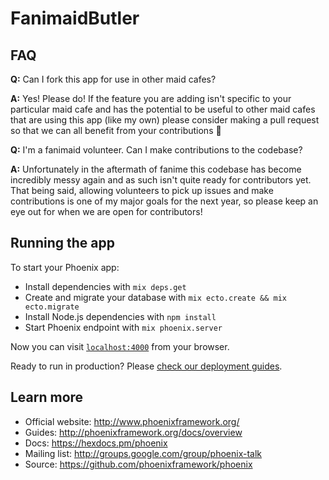 # FanimaidButler

## FAQ

**Q:** Can I fork this app for use in other maid cafes?

**A:** Yes! Please do! If the feature you are adding isn't specific to your particular maid cafe and has the potential to be useful to other maid cafes that are using this app (like my own) please consider making a pull request so that we can all benefit from your contributions 🌸


**Q:** I'm a fanimaid volunteer. Can I make contributions to the codebase?

**A:** Unfortunately in the aftermath of fanime this codebase has become incredibly messy again and as such isn't quite ready for contributors yet. That being said, allowing volunteers to pick up issues and make contributions is one of my major goals for the next year, so please keep an eye out for when we are open for contributors!

## Running the app

To start your Phoenix app:

  * Install dependencies with `mix deps.get`
  * Create and migrate your database with `mix ecto.create && mix ecto.migrate`
  * Install Node.js dependencies with `npm install`
  * Start Phoenix endpoint with `mix phoenix.server`

Now you can visit [`localhost:4000`](http://localhost:4000) from your browser.

Ready to run in production? Please [check our deployment guides](http://www.phoenixframework.org/docs/deployment).

## Learn more

  * Official website: http://www.phoenixframework.org/
  * Guides: http://phoenixframework.org/docs/overview
  * Docs: https://hexdocs.pm/phoenix
  * Mailing list: http://groups.google.com/group/phoenix-talk
  * Source: https://github.com/phoenixframework/phoenix
